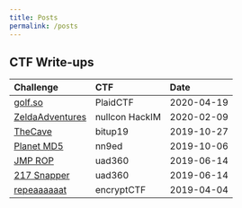 ```yaml
---
title: Posts
permalink: /posts
---
```


## CTF Write-ups

| Challenge                             | CTF                   | Date              |
|:--------------------------------------|:----------------------|:------------------|
|[golf.so](https://devploit.dev/2020/04/19/plaidCTF-golfso.html)| PlaidCTF | 2020-04-19 |
|[ZeldaAdventures](https://devploit.github.io/2020/02/09/nullconHackIM-ZeldaAdventures.html)| nullcon HackIM | 2020-02-09 |
|[TheCave](https://devploit.github.io/2019/10/27/bitup19-TheCave.html)| bitup19 | 2019-10-27 |
|[Planet MD5](https://devploit.github.io/2019/10/06/nn9ed-PlanetMD5.html)| nn9ed | 2019-10-06 |
|[JMP ROP](https://devploit.github.io/2019/06/14/uad360-JMPROP.html)| uad360 | 2019-06-14 |
|[217 Snapper](https://devploit.github.io/2019/06/14/uad360-217Snapper.html)| uad360 | 2019-06-14 |
|[repeaaaaaat](https://devploit.github.io/2019/04/04/encryptCTF-repeaaaaaat.html)| encryptCTF | 2019-04-04 |
